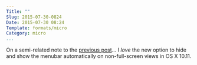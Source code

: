```yaml
---
Title: ""
Slug: 2015-07-30-0824
Date: 2015-07-30 08:24
Template: formats/micro
Category: micro
...
```


On a semi-related note to the [previous post]... I *love* the new option to hide
and show the menubar automatically on non-full-screen views in OS X 10.11.

[previous post]: {filename}2015-07-30-0823.md
